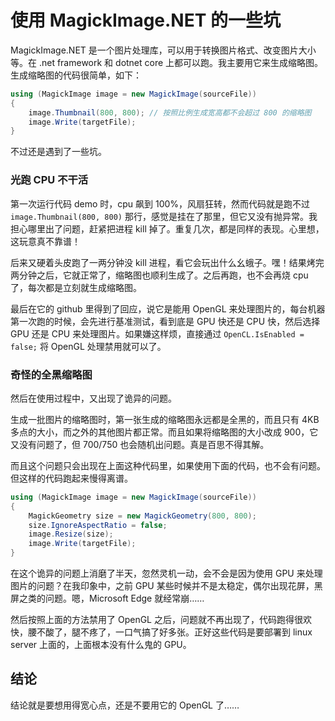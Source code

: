# 使用 MagickImage.NET 的一些坑

MagickImage.NET 是一个图片处理库，可以用于转换图片格式、改变图片大小等。在 .net framework 和 dotnet core 上都可以跑。我主要用它来生成缩略图。生成缩略图的代码很简单，如下：

```cs
using (MagickImage image = new MagickImage(sourceFile))
{
    image.Thumbnail(800, 800); // 按照比例生成宽高都不会超过 800 的缩略图
    image.Write(targetFile);
}
```

不过还是遇到了一些坑。

### 光跑 CPU 不干活

第一次运行代码 demo 时，cpu 飙到 100%，风扇狂转，然而代码就是跑不过 `image.Thumbnail(800, 800)` 那行，感觉是挂在了那里，但它又没有抛异常。我担心哪里出了问题，赶紧把进程 kill 掉了。重复几次，都是同样的表现。心里想，这玩意真不靠谱！  

后来又硬着头皮跑了一两分钟没 kill 进程，看它会玩出什么幺蛾子。嘿！结果烤完两分钟之后，它就正常了，缩略图也顺利生成了。之后再跑，也不会再烧 cpu 了，每次都是立刻就生成缩略图。  

最后在它的 github 里得到了回应，说它是能用 OpenGL 来处理图片的，每台机器第一次跑的时候，会先进行基准测试，看到底是 GPU 快还是 CPU 快，然后选择 GPU 还是 CPU 来处理图片。如果嫌这样烦，直接通过 `OpenCL.IsEnabled = false;` 将 OpenGL 处理禁用就可以了。

### 奇怪的全黑缩略图

然后在使用过程中，又出现了诡异的问题。

生成一批图片的缩略图时，第一张生成的缩略图永远都是全黑的，而且只有 4KB 多点的大小，而之外的其他图片都正常。而且如果将缩略图的大小改成 900，它又没有问题了，但 700/750 也会随机出问题。真是百思不得其解。

而且这个问题只会出现在上面这种代码里，如果使用下面的代码，也不会有问题。但这样的代码跑起来慢得离谱。

```cs
using (MagickImage image = new MagickImage(sourceFile))
{
    MagickGeometry size = new MagickGeometry(800, 800);
    size.IgnoreAspectRatio = false;
    image.Resize(size);
    image.Write(targetFile);
}
```

在这个诡异的问题上消磨了半天，忽然灵机一动，会不会是因为使用 GPU 来处理图片的问题？在我印象中，之前 GPU 某些时候并不是太稳定，偶尔出现花屏，黑屏之类的问题。嗯，Microsoft Edge 就经常崩……

然后按照上面的方法禁用了 OpenGL 之后，问题就不再出现了，代码跑得很欢快，腰不酸了，腿不疼了，一口气搞了好多张。正好这些代码是要部署到 linux server 上面的，上面根本没有什么鬼的 GPU。


## 结论

结论就是要想用得宽心点，还是不要用它的 OpenGL 了……